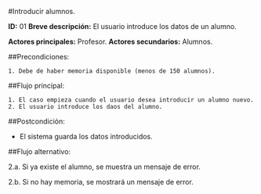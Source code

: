 #Introducir alumnos.

**ID:** 01
**Breve descripción:** El usuario introduce los datos de un alumno.

**Actores principales:** Profesor.
**Actores secundarios:** Alumnos.

##Precondiciones:

	1. Debe de haber memoria disponible (menos de 150 alumnos).

##Flujo principal:

	1. El caso empieza cuando el usuario desea introducir un alumno nuevo.
	2. El usuario introduce los daos del alumno.

##Postcondición:

  * El sistema guarda los datos introducidos.

##Flujo alternativo:

2.a. Si ya existe el alumno, se muestra un mensaje de error.

2.b. Si no hay memoria, se mostrará un mensaje de error.
